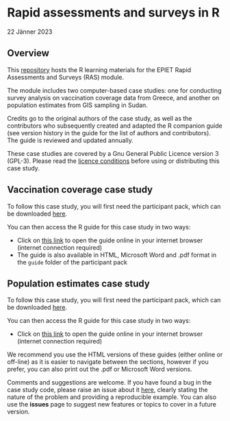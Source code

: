 Rapid assessments and surveys in R
================
22 Jänner 2023

<!-- README.md is generated from README.Rmd. Please edit that file -->

## Overview

This [repository](https://github.com/EPIET/RapidAssessmentSurveys) hosts
the R learning materials for the EPIET Rapid Assessments and Surveys
(RAS) module.

The module includes two computer-based case studies: one for conducting
survey analysis on vaccination coverage data from Greece, and another on
population estimates from GIS sampling in Sudan.

Credits go to the original authors of the case study, as well as the
contributors who subsequently created and adapted the R companion guide
(see version history in the guide for the list of authors and
contributors). The guide is reviewed and updated annually.

These case studies are covered by a Gnu General Public Licence version 3
(GPL-3). Please read the [licence
conditions](https://github.com/EPIET/RapidAssessmentSurveys/blob/master/LICENSE)
before using or distributing this case study.

## Vaccination coverage case study

To follow this case study, you will first need the participant pack,
which can be downloaded
[here](https://github.com/EPIET/RapidAssessmentSurveys/raw/master/docs/RAS_VCE_R_guide_2022.zip).

You can then access the R guide for this case study in two ways:

- Click on [this
  link](https://epiet.github.io/RapidAssessmentSurveys/RAS_VCE_R_guide_2022.html)
  to open the guide online in your internet browser (internet connection
  required)
- The guide is also available in HTML, Microsoft Word and .pdf format in
  the `guide` folder of the participant pack

## Population estimates case study

To follow this case study, you will first need the participant pack,
which can be downloaded
[here](https://github.com/EPIET/RapidAssessmentSurveys/raw/master/docs/gis_sampling.zip).

You can then access the R guide for this case study in two ways:

- Click on [this
  link](https://epiet.github.io/RapidAssessmentSurveys/gis_sampling.html)
  to open the guide online in your internet browser (internet connection
  required)

We recommend you use the HTML versions of these guides (either online or
off-line) as it is easier to navigate between the sections, however if
you prefer, you can also print out the .pdf or Microsoft Word versions.

Comments and suggestions are welcome. If you have found a bug in the
case study code, please raise an issue about it
[here](https://github.com/EPIET/RapidAssessmentSurveys/issues), clearly
stating the nature of the problem and providing a reproducible example.
You can also use the **issues** page to suggest new features or topics
to cover in a future version.
